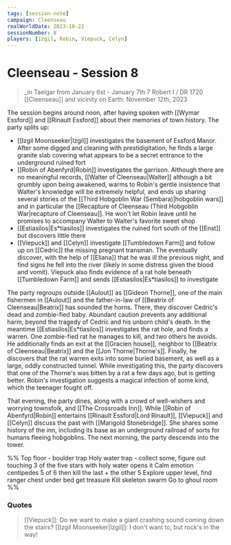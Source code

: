 ```yaml
---
tags: [session-note]
campaign: Cleenseau
realWorldDate: 2023-10-22
sessionNumber: 8
players: [Izgil, Robin, Viepuck, Celyn]
---
```

# Cleenseau - Session 8
>_in Taelgar from January 6st - January 7th
>7 Robert I / DR 1720
>[[Cleenseau]] and vicinity
>on Earth: November 12th, 2023

The session begins around noon, after having spoken with [[Wymar Essford]] and [[Rinault Essford]] about their memories of town history. The party splits up:

* [[Izgil Moonseeker|Izgil]] investigates the basement of Essford Manor. After some digged and cleaning with prestidigitation, he finds a large granite slab covering what appears to be a secret entrance to the underground ruined fort
* [[Robin of Abenfyrd|Robin]] investigates the garrison. Although there are no meaningful records, [[Walter of Cleenseau|Walter]] although a bit grumbly upon being awakened, warms to Robin's gentle insistence that Walter's knowledge will be extremely helpful, and ends up sharing several stories of the [[Third Hobgoblin War (Sembara)|hobgoblin wars]] and in particular the [[Recapture of Cleenseau (Third Hobgoblin War|recapture of Cleenseau]]. He won't let Robin leave until he promises to accompany Walter to Walter's favorite sweet shop
* [[Estiasilos|Es*tiasilos]] investigates the ruined fort south of the [[Enst]] but discovers little there
* [[Viepuck]] and [[Celyn]] investigate [[Tumbledown Farm]] and follow up on [[Cedric]] the missing pregnant transman. The eventually discover, with the help of [[Eliana]] that he was ill the previous night, and find signs he fell into the river (likely in some distress given the blood and vomit). Viepuck also finds evidence of a rat hole beneath [[Tumbledown Farm]] and sends [[Estiasilos|Es*tiasilos]] to investigate

The party regroups outside [[Aulout]] as [[Gideon Thorne]], one of the main fishermen in [[Aulout]] and the father-in-law of [[Beatrix of Cleenseau|Beatrix]] has sounded the horns. There, they discover Cedric's dead and zombie-fied baby. Abundant caution prevents any additional harm, beyond the tragedy of Cedric and his unborn child's death.  In the meantime [[Estiasilos|Es*tiasilos]] investigates the rat hole, and finds a warren. One zombie-fied rat he manages to kill, and two others he avoids. He additionally finds an exit at the [[Gracien house]], neighbor to [[Beatrix of Cleenseau|Beatrix]] and the [[Jon Thorne|Thorne's]]. Finally, he discovers that the rat warren exits into some buried basement, as well as a large, oddly constructed tunnel. While investigating this, the party discovers that one of the Thorne's was bitten by a rat a few days ago, but is getting better. Robin's investigation suggests a magical infection of some kind, which the teenager fought off.

That evening, the party dines, along with a crowd of well-wishers and worrying townsfolk, and [[The Crossroads Inn]]. While [[Robin of Abenfyrd|Robin]] entertains [[Rinault Essford|Lord Rinault]], [[Viepuck]] and [[Celyn]] discuss the past with [[Marigold Stonebridge]]. She shares some history of the inn, including its base as an underground railroad of sorts for humans fleeing hobgoblins. The next morning, the party descends into the tower. 

%%
Top floor - boulder trap
Holy water trap - collect some, figure out touching 3 of the five stars with holy water opens it
Calm emotion centipedes 5 of 6 then kill the last + the other 5
Explore upper level, find ranger chest under bed get treasure 
Kill skeleton swarm
Go to ghoul room
%%
 

### Quotes

>[[Viepuck]]: Do we want to make a giant crashing sound coming down the stairs?
   [[Izgil Moonseeker|Izgil]]: I don't want to, but rock's in the way!

